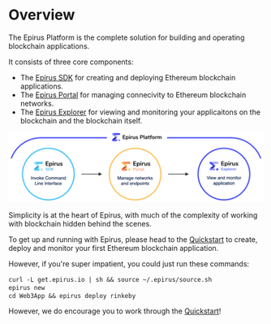 # Overview

The Epirus Platform is the complete solution for building and operating blockchain applications. 

It consists of three core components:

- The [Epirus SDK](/sdk) for creating and deploying Ethereum blockchain applications.
- The [Epirus Portal](/portal) for managing connecivity to Ethereum blockchain networks.
- The [Epirus Explorer](/explorer) for viewing and monitoring your applicaitons on the blockchain and the blockchain itself.

![Epirus Platform](./img/epirus_platform.png)

Simplicity is at the heart of Epirus, with much of the complexity of working with blockchain hidden behind the scenes.

To get up and running with Epirus, please head to the [Quickstart](quickstart.md) to create, deploy and monitor your first Ethereum blockchain application.

However, if you're super impatient, you could just run these commands:

``` shell
curl -L get.epirus.io | sh && source ~/.epirus/source.sh
epirus new
cd Web3App && epirus deploy rinkeby
```

However, we do encourage you to work through the [Quickstart](quickstart.md)!